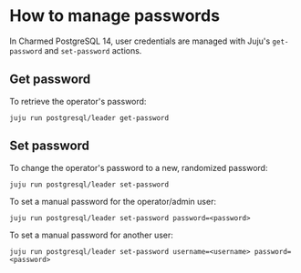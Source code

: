 # How to manage passwords

In Charmed PostgreSQL 14, user credentials are managed with Juju's `get-password` and `set-password` actions.

## Get password
To retrieve the operator's password:

```text
juju run postgresql/leader get-password
```

## Set password

To change the operator's password to a new, randomized password:

```text
juju run postgresql/leader set-password
```

To set a manual password for the operator/admin user:

```text
juju run postgresql/leader set-password password=<password>
```

To set a manual password for another user:

```text
juju run postgresql/leader set-password username=<username> password=<password>
```

